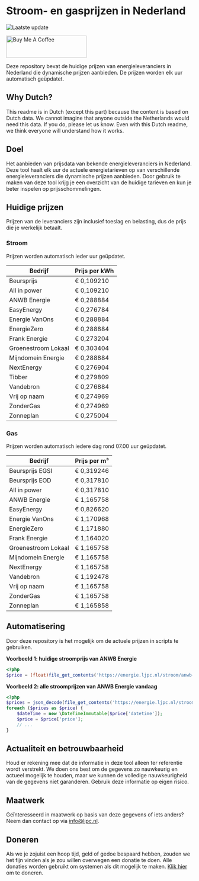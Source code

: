 # Stroom- en gasprijzen in Nederland

![Laatste update](https://img.shields.io/badge/laatste%20update-2025--07--25%2000%3A00%20CET-brightgreen)

<a href="https://www.buymeacoffee.com/Lars-" target="_blank"><img src="https://cdn.buymeacoffee.com/buttons/v2/default-orange.png" alt="Buy Me A Coffee" height="60" style="height: 60px !important;width: 217px !important;" ></a>

Deze repository bevat de huidige prijzen van energieleveranciers in Nederland die dynamische prijzen aanbieden. De prijzen worden elk uur automatisch geüpdatet.

## Why Dutch?

This readme is in Dutch (except this part) because the content is based on Dutch data. We cannot imagine that anyone outside the Netherlands would need this data. If you do, please let us know. Even with this Dutch readme, we think
everyone will understand how it works.

## Doel

Het aanbieden van prijsdata van bekende energieleveranciers in Nederland. Deze tool haalt elk uur de actuele energietarieven op van verschillende energieleveranciers die dynamische prijzen aanbieden. Door gebruik te maken van deze tool
krijg je een overzicht van de huidige tarieven en kun je beter inspelen op prijsschommelingen.

## Huidige prijzen

Prijzen van de leveranciers zijn inclusief toeslag en belasting, dus de prijs die je werkelijk betaalt.

### Stroom

Prijzen worden automatisch ieder uur geüpdatet.

 Bedrijf | Prijs per kWh 
---------|---------------
Beursprijs | € 0,109210
All in power | € 0,109210
ANWB Energie | € 0,288884
EasyEnergy | € 0,276784
Energie VanOns | € 0,288884
EnergieZero | € 0,288884
Frank Energie | € 0,273204
Groenestroom Lokaal | € 0,303404
Mijndomein Energie | € 0,288884
NextEnergy | € 0,276904
Tibber | € 0,279809
Vandebron | € 0,276884
Vrij op naam | € 0,274969
ZonderGas | € 0,274969
Zonneplan | € 0,275004


### Gas

Prijzen worden automatisch iedere dag rond 07.00 uur geüpdatet.

 Bedrijf | Prijs per m³ 
---------|--------------
Beursprijs EGSI | € 0,319246
Beursprijs EOD | € 0,317810
All in power | € 0,317810
ANWB Energie | € 1,165758
EasyEnergy | € 0,826620
Energie VanOns | € 1,170968
EnergieZero | € 1,171880
Frank Energie | € 1,164020
Groenestroom Lokaal | € 1,165758
Mijndomein Energie | € 1,165758
NextEnergy | € 1,165758
Vandebron | € 1,192478
Vrij op naam | € 1,165758
ZonderGas | € 1,165758
Zonneplan | € 1,165858


## Automatisering

Door deze repository is het mogelijk om de actuele prijzen in scripts te gebruiken.

**Voorbeeld 1: huidige stroomprijs van ANWB Energie**

```php
<?php
$price = (float)file_get_contents('https://energie.ljpc.nl/stroom/anwb-energie-nu.txt');

```

**Voorbeeld 2: alle stroomprijzen van ANWB Energie vandaag**

```php
<?php
$prices = json_decode(file_get_contents('https://energie.ljpc.nl/stroom/all-in-power-vandaag.json'),true);
foreach ($prices as $price) {
    $dateTime = new \DateTimeImmutable($price['datetime']);
    $price = $price['price'];
    // ...
}
```

## Actualiteit en betrouwbaarheid

Houd er rekening mee dat de informatie in deze tool alleen ter referentie wordt verstrekt. We doen ons best om de gegevens zo nauwkeurig en actueel mogelijk te houden, maar we kunnen de volledige nauwkeurigheid van de gegevens niet
garanderen. Gebruik deze informatie op eigen risico.

## Maatwerk

Geïnteresseerd in maatwerk op basis van deze gegevens of iets anders? Neem dan contact op
via [info@ljpc.nl](mailto:info@ljpc.nl?subject=Energie%20prijzen).

## Doneren

Als we je zojuist een hoop tijd, geld of gedoe bespaard hebben, zouden we het fijn vinden als je zou willen overwegen een
donatie te doen. Alle donaties worden gebruikt om systemen als dit mogelijk te
maken. [Klik hier](https://www.buymeacoffee.com/Lars-) om te doneren.
